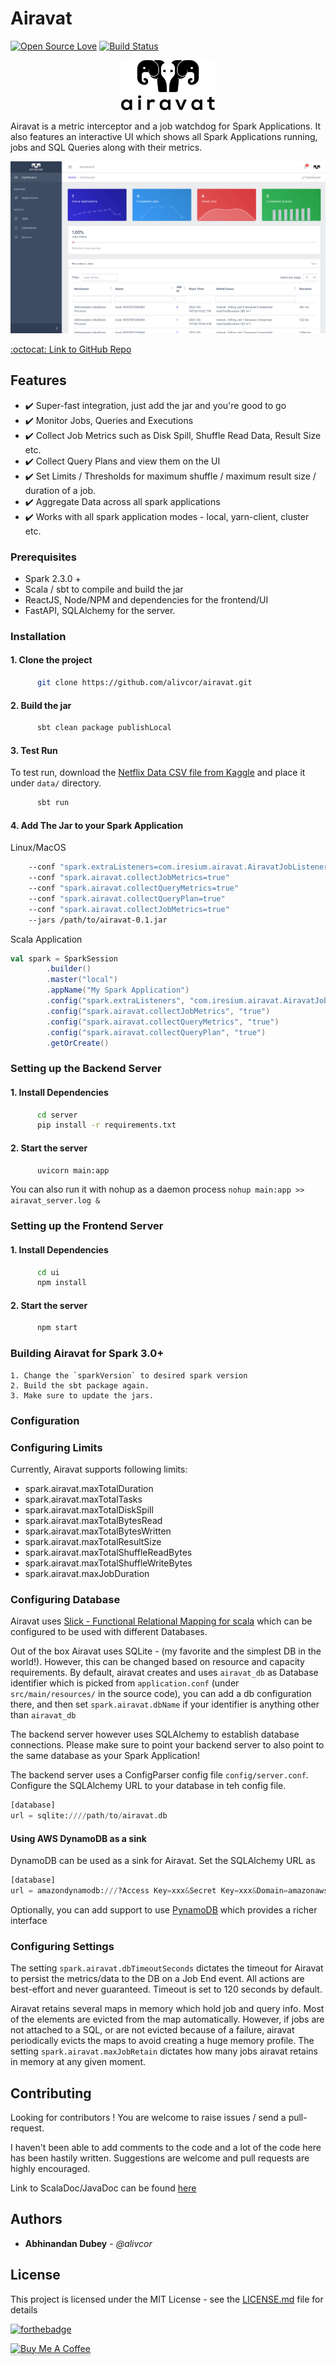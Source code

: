 # Airavat
[![Open Source Love](https://badges.frapsoft.com/os/v1/open-source.png?v=103)](https://github.com/alivcor/airavat)
[![Build Status](https://travis-ci.org/alivcor/airavat.svg?branch=master)](https://travis-ci.org/alivcor/airavat)

<p align="center">
<img src="https://github.com/alivcor/airavat/raw/master/assets/airavat_logo.png" width="150px"/>
</p>

Airavat is a metric interceptor and a job watchdog for Spark Applications. It also features an interactive UI which shows all Spark Applications running, jobs and SQL Queries along with their metrics.

![AiravatUI](ui/public/ui.png)


<a href="https://github.com/alivcor/airavat">:octocat: Link to GitHub Repo</a>

## Features

- :heavy_check_mark: Super-fast integration, just add the jar and you're good to go
- :heavy_check_mark: Monitor Jobs, Queries and Executions
- :heavy_check_mark: Collect Job Metrics such as Disk Spill, Shuffle Read Data, Result Size etc.
- :heavy_check_mark: Collect Query Plans and view them on the UI
- :heavy_check_mark: Set Limits / Thresholds for maximum shuffle / maximum result size / duration of a job.
- :heavy_check_mark: Aggregate Data across all spark applications
- :heavy_check_mark: Works with all spark application modes - local, yarn-client, cluster etc.


### Prerequisites

 - Spark 2.3.0 + 
 - Scala / sbt to compile and build the jar
 - ReactJS, Node/NPM and dependencies for the frontend/UI
 - FastAPI, SQLAlchemy for the server.

### Installation

#### 1. Clone the project

```bash
      git clone https://github.com/alivcor/airavat.git
```

#### 2. Build the jar

```bash
      sbt clean package publishLocal
```

#### 3. Test Run

To test run, download the <a href="https://www.kaggle.com/shivamb/netflix-shows" target="_blank">Netflix Data CSV file from Kaggle</a> and place it under `data/` directory.

```bash
      sbt run
```

#### 4. Add The Jar to your Spark Application

Linux/MacOS

```bash
    --conf "spark.extraListeners=com.iresium.airavat.AiravatJobListener"
    --conf "spark.airavat.collectJobMetrics=true"
    --conf "spark.airavat.collectQueryMetrics=true"
    --conf "spark.airavat.collectQueryPlan=true"
    --conf "spark.airavat.collectJobMetrics=true"
    --jars /path/to/airavat-0.1.jar
```

Scala Application

```scala
val spark = SparkSession
        .builder()
        .master("local")
        .appName("My Spark Application")
        .config("spark.extraListeners", "com.iresium.airavat.AiravatJobListener")
        .config("spark.airavat.collectJobMetrics", "true")
        .config("spark.airavat.collectQueryMetrics", "true")
        .config("spark.airavat.collectQueryPlan", "true")
        .getOrCreate()
```


### Setting up the Backend Server


#### 1. Install Dependencies

```bash
      cd server
      pip install -r requirements.txt
```

#### 2. Start the server

```bash
      uvicorn main:app
```

You can also run it with nohup as a daemon process `nohup main:app >> airavat_server.log &`

### Setting up the Frontend Server


#### 1. Install Dependencies

```bash
      cd ui
      npm install
```

#### 2. Start the server

```bash
      npm start
```

### Building Airavat for Spark 3.0+

```
1. Change the `sparkVersion` to desired spark version
2. Build the sbt package again.
3. Make sure to update the jars.
```


### Configuration

### Configuring Limits

Currently, Airavat supports following limits:

- spark.airavat.maxTotalDuration
- spark.airavat.maxTotalTasks
- spark.airavat.maxTotalDiskSpill
- spark.airavat.maxTotalBytesRead
- spark.airavat.maxTotalBytesWritten
- spark.airavat.maxTotalResultSize
- spark.airavat.maxTotalShuffleReadBytes
- spark.airavat.maxTotalShuffleWriteBytes
- spark.airavat.maxJobDuration

### Configuring Database

Airavat uses <a href="http://scala-slick.org/" target="_blank">Slick - Functional Relational Mapping for scala</a> which can be configured to be used with different Databases.

Out of the box Airavat uses SQLite - (my favorite and the simplest DB in the world!). However, this can be changed based on resource and capacity requirements. By default, airavat creates and uses `airavat_db` as Database identifier which is picked from `application.conf` (under `src/main/resources/` in the source code), you can add a db configuration there, and then set `spark.airavat.dbName` if your identifier is anything other than `airavat_db`

The backend server however uses SQLAlchemy to establish database connections. Please make sure to point your backend server to also point to the same database as your Spark Application!

The backend server uses a ConfigParser config file `config/server.conf`. Configure the SQLAlchemy URL to your database in teh config file.

```python
[database]
url = sqlite:////path/to/airavat.db
```

#### Using AWS DynamoDB as a sink

DynamoDB can be used as a sink for Airavat. Set the SQLAlchemy URL as

```python
[database]
url = amazondynamodb:///?Access Key=xxx&Secret Key=xxx&Domain=amazonaws.com&Region=OREGON
```

Optionally, you can add support to use <a href="https://github.com/pynamodb/PynamoDB">PynamoDB</a> which provides a richer interface

 
### Configuring Settings

The setting `spark.airavat.dbTimeoutSeconds` dictates the timeout for Airavat to persist the metrics/data to the DB on a Job End event. All actions are best-effort and never guaranteed. Timeout is set to 120 seconds by default.

Airavat retains several maps in memory which hold job and query info. Most of the elements are evicted from the map automatically. However, if jobs are not attached to a SQL, or are not evicted because of a failure, airavat periodically evicts the maps to avoid creating a huge memory profile. The setting `spark.airavat.maxJobRetain` dictates how many jobs airavat retains in memory at any given moment.

## Contributing

Looking for contributors ! You are welcome to raise issues / send a pull-request.

I haven't been able to add comments to the code and a lot of the code here has been hastily written. Suggestions are welcome and pull requests are highly encouraged. 

Link to ScalaDoc/JavaDoc can be found <a href="https://alivcor.github.io/airavat/#com.iresium.airavat.package" target="_blank">here</a>

## Authors

* **Abhinandan Dubey** - *@alivcor*

## License

This project is licensed under the MIT License - see the [LICENSE.md](LICENSE.md) file for details

[![forthebadge](http://forthebadge.com/images/badges/makes-people-smile.svg)](https://github.com/alivcor/airavat/#)

<a href="https://www.buymeacoffee.com/abhinandandubey" target="_blank"><img src="https://www.buymeacoffee.com/assets/img/custom_images/orange_img.png" alt="Buy Me A Coffee" style="height: 41px !important;width: 174px !important;box-shadow: 0px 3px 2px 0px rgba(190, 190, 190, 0.5) !important;-webkit-box-shadow: 0px 3px 2px 0px rgba(190, 190, 190, 0.5) !important;" ></a>
